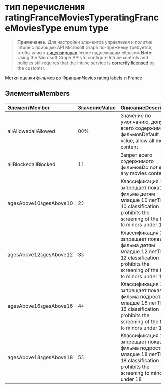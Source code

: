 # <a name="ratingfrancemoviestype-enum-type"></a><span data-ttu-id="513e8-101">тип перечисления ratingFranceMoviesType</span><span class="sxs-lookup"><span data-stu-id="513e8-101">ratingFranceMoviesType enum type</span></span>

> <span data-ttu-id="513e8-102">**Примечание.** Для настройки элементов управления и политик Intune с помощью API Microsoft Graph по-прежнему требуется, чтобы клиент [лицензировал](https://go.microsoft.com/fwlink/?linkid=839381) Intune надлежащим образом.</span><span class="sxs-lookup"><span data-stu-id="513e8-102">**Note:** Using the Microsoft Graph APIs to configure Intune controls and policies still requires that the Intune service is [correctly licensed](https://go.microsoft.com/fwlink/?linkid=839381) by the customer.</span></span>

<span data-ttu-id="513e8-103">Метки оценки фильмов во Франции</span><span class="sxs-lookup"><span data-stu-id="513e8-103">Movies rating labels in France</span></span>
## <a name="members"></a><span data-ttu-id="513e8-104">Элементы</span><span class="sxs-lookup"><span data-stu-id="513e8-104">Members</span></span>
|<span data-ttu-id="513e8-105">Элемент</span><span class="sxs-lookup"><span data-stu-id="513e8-105">Member</span></span>|<span data-ttu-id="513e8-106">Значение</span><span class="sxs-lookup"><span data-stu-id="513e8-106">Value</span></span>|<span data-ttu-id="513e8-107">Описание</span><span class="sxs-lookup"><span data-stu-id="513e8-107">Description</span></span>|
|:---|:---|:---|
|<span data-ttu-id="513e8-108">allAllowed</span><span class="sxs-lookup"><span data-stu-id="513e8-108">allAllowed</span></span>|<span data-ttu-id="513e8-109">0</span><span class="sxs-lookup"><span data-stu-id="513e8-109">0%</span></span>|<span data-ttu-id="513e8-110">Значение по умолчанию, допуск всего содержимого фильмов</span><span class="sxs-lookup"><span data-stu-id="513e8-110">Default value, allow all movies content</span></span>|
|<span data-ttu-id="513e8-111">allBlocked</span><span class="sxs-lookup"><span data-stu-id="513e8-111">allBlocked</span></span>|<span data-ttu-id="513e8-112">1</span><span class="sxs-lookup"><span data-stu-id="513e8-112">1</span></span>|<span data-ttu-id="513e8-113">Запрет всего содержимого фильмов</span><span class="sxs-lookup"><span data-stu-id="513e8-113">Do not allow any movies content</span></span>|
|<span data-ttu-id="513e8-114">agesAbove10</span><span class="sxs-lookup"><span data-stu-id="513e8-114">agesAbove10</span></span>|<span data-ttu-id="513e8-115">2</span><span class="sxs-lookup"><span data-stu-id="513e8-115">2</span></span>|<span data-ttu-id="513e8-116">Классификация 10 запрещает показ фильма детям младше 10 лет</span><span class="sxs-lookup"><span data-stu-id="513e8-116">The 10 classification prohibits the screening of the film to minors under 10</span></span>|
|<span data-ttu-id="513e8-117">agesAbove12</span><span class="sxs-lookup"><span data-stu-id="513e8-117">agesAbove12</span></span>|<span data-ttu-id="513e8-118">3</span><span class="sxs-lookup"><span data-stu-id="513e8-118">3</span></span>|<span data-ttu-id="513e8-119">Классификация 12 запрещает показ фильма детям младше 12 лет</span><span class="sxs-lookup"><span data-stu-id="513e8-119">The 12 classification prohibits the screening of the film to minors under 12</span></span>|
|<span data-ttu-id="513e8-120">agesAbove16</span><span class="sxs-lookup"><span data-stu-id="513e8-120">agesAbove16</span></span>|<span data-ttu-id="513e8-121">4</span><span class="sxs-lookup"><span data-stu-id="513e8-121">4</span></span>|<span data-ttu-id="513e8-122">Классификация 16 запрещает показ фильма подросткам младше 16 лет</span><span class="sxs-lookup"><span data-stu-id="513e8-122">The 16 classification prohibits the screening of the film to minors under 16</span></span>|
|<span data-ttu-id="513e8-123">agesAbove18</span><span class="sxs-lookup"><span data-stu-id="513e8-123">agesAbove18</span></span>|<span data-ttu-id="513e8-124">5</span><span class="sxs-lookup"><span data-stu-id="513e8-124">5</span></span>|<span data-ttu-id="513e8-125">Классификация 18 запрещает показ фильма подросткам младше 18 лет</span><span class="sxs-lookup"><span data-stu-id="513e8-125">The 18 classification prohibits the screening to minors under 18</span></span>|



